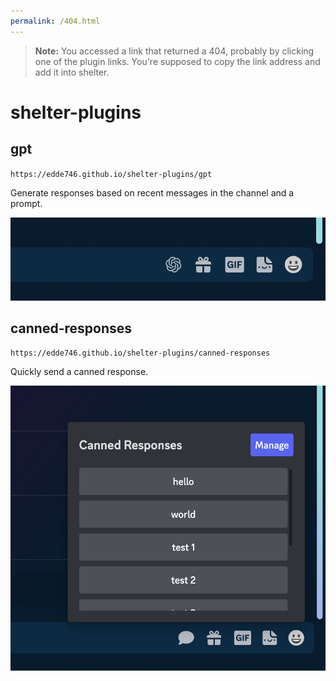 ```yaml
---
permalink: /404.html
---
```

> **Note:** You accessed a link that returned a 404, probably by clicking one of the plugin links. You're supposed to copy the link address and add it into shelter.

# shelter-plugins

## gpt

`https://edde746.github.io/shelter-plugins/gpt`

Generate responses based on recent messages in the channel and a prompt.

![GPT Plugin Showcase](/previews/gpt.png)

## canned-responses

`https://edde746.github.io/shelter-plugins/canned-responses`

Quickly send a canned response.

![Canned Responses Plugin Showcase](/previews/responses.png)
